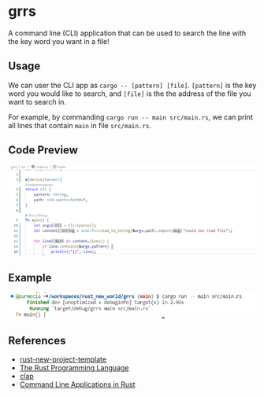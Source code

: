 # grrs
A command line (CLI) application that can be used to search the line with the key word you want in a file!

## Usage
We can user the CLI app as `cargo -- [pattern] [file]`. `[pattern]` is the key word you would like to search, and `[file]` is the the address of the file you want to search in.

For example, by commanding 
`cargo run -- main src/main.rs`, we can print all lines that contain `main` in file `src/main.rs`.
## Code Preview
![code](img/grrs.png)
## Example
![example](img/exp.png)
## References

* [rust-new-project-template](https://github.com/noahgift/rust-new-project-template)
* [The Rust Programming Language](https://doc.rust-lang.org/book/#the-rust-programming-language)
* [clap](https://docs.rs/clap/latest/clap/)
* [Command Line Applications in Rust](https://rust-cli.github.io/book/index.html)